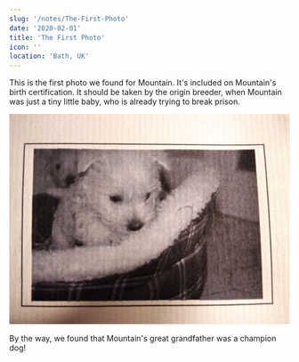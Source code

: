 ```yaml
---
slug: '/notes/The-First-Photo'
date: '2020-02-01'
title: 'The First Photo'
icon: ''
location: 'Bath, UK'
---
```


This is the first photo we found for Mountain. It's included on Mountain's birth certification. It should be taken by the origin breeder, when Mountain was just a tiny little baby, who is already trying to break prison.

![Westie](figure1.jpeg)

By the way, we found that Mountain's great grandfather was a champion dog!